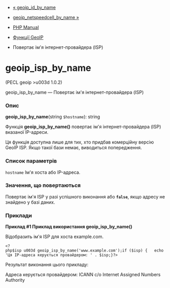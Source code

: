 - [« geoip_id_by_name](function.geoip-id-by-name.md)
- [geoip_netspeedcell_by_name
»](function.geoip-netspeedcell-by-name.md)

- [PHP Manual](index.md)
- [Функції GeoIP](ref.geoip.md)
- Повертає ім'я інтернет-провайдера (ISP)

# geoip_isp_by_name

(PECL geoip \>u003d 1.0.2)

geoip_isp_by_name — Повертає ім'я інтернет-провайдера (ISP)

### Опис

**geoip_isp_by_name**(string `$hostname`): string

Функція **geoip_isp_by_name()** повертає ім'я інтернет-провайдера (ISP)
вказаної IP-адреси.

Ця функція доступна лише для тих, хто придбав комерційну версію
GeoIP ISP. Якщо такої бази немає, виводиться попередження.

### Список параметрів

`hostname`
Ім'я хоста або IP-адреса.

### Значення, що повертаються

Повертає ім'я ISP у разі успішного виконання або **`false`**, якщо
адресу не знайдено у базі даних.

### Приклади

**Приклад #1 Приклад використання **geoip_isp_by_name()****

Відобразить ім'я ISP для хоста example.com.

` <?php$isp u003d geoip_isp_by_name('www.example.com');if ($isp) {   echo 'Ця IP-адреса керується провайдером: ' . $isp;}?> `

Результат виконання цього прикладу:

Адреса керується провайдером: ICANN c/o Internet Assigned Numbers Authority

